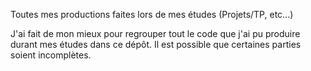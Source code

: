 Toutes mes productions faites lors de mes études (Projets/TP, etc...)

J'ai fait de mon mieux pour regrouper tout le code que j'ai pu produire durant mes études dans ce dépôt. Il est possible que certaines parties soient incomplètes.
